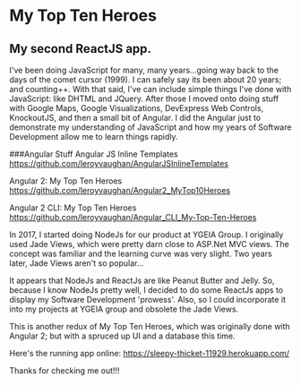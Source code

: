 # My Top Ten Heroes

## My second ReactJS app.

I've been doing JavaScript for many, many years...going way back to the days of the comet cursor (1999).  I can safely say its been about 20 years; and counting++.
With that said, I've can include simple things I've done with JavaScript: like DHTML and JQuery.  After those I moved onto doing stuff with Google Maps, Google Visualizations, DevExpress Web Controls, KnockoutJS, and then a small bit of Angular.  I did the Angular just to demonstrate my understanding of JavaScript and how my years of Software Development allow me to learn things rapidly.

###Angular Stuff
Angular JS Inline Templates
https://github.com/leroyvaughan/AngularJSInlineTemplates

Angular 2: My Top Ten Heroes
https://github.com/leroyvaughan/Angular2_MyTop10Heroes

Angular 2 CLI: My Top Ten Heroes
https://github.com/leroyvaughan/Angular_CLI_My-Top-Ten-Heroes


In 2017, I started doing NodeJs for our product at YGEIA Group.  I originally used Jade Views, which were pretty darn close to ASP.Net MVC views.  The concept was familiar and the learning curve was very slight.  Two years later, Jade Views aren't so popular...

It appears that NodeJs and ReactJs are like Peanut Butter and Jelly.  So, because I know NodeJs pretty well, I decided to do some ReactJs apps to display my Software Development 'prowess'.  Also, so I could incorporate it into my projects at YGEIA group and obsolete the Jade Views.

This is another redux of My Top Ten Heroes, which was originally done with Angular 2; but with a spruced up UI and a database this time.


Here's the running app online:
https://sleepy-thicket-11929.herokuapp.com/


Thanks for checking me out!!!
